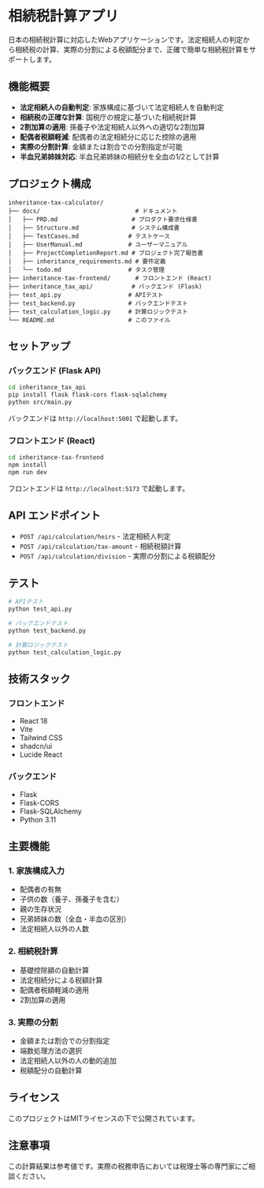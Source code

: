 # 相続税計算アプリ

日本の相続税計算に対応したWebアプリケーションです。法定相続人の判定から相続税の計算、実際の分割による税額配分まで、正確で簡単な相続税計算をサポートします。

## 機能概要

- **法定相続人の自動判定**: 家族構成に基づいて法定相続人を自動判定
- **相続税の正確な計算**: 国税庁の規定に基づいた相続税計算
- **2割加算の適用**: 孫養子や法定相続人以外への適切な2割加算
- **配偶者税額軽減**: 配偶者の法定相続分に応じた控除の適用
- **実際の分割計算**: 金額または割合での分割指定が可能
- **半血兄弟姉妹対応**: 半血兄弟姉妹の相続分を全血の1/2として計算

## プロジェクト構成

```
inheritance-tax-calculator/
├── docs/                           # ドキュメント
│   ├── PRD.md                     # プロダクト要求仕様書
│   ├── Structure.md               # システム構成書
│   ├── TestCases.md              # テストケース
│   ├── UserManual.md             # ユーザーマニュアル
│   ├── ProjectCompletionReport.md # プロジェクト完了報告書
│   ├── inheritance_requirements.md # 要件定義
│   └── todo.md                   # タスク管理
├── inheritance-tax-frontend/       # フロントエンド (React)
├── inheritance_tax_api/           # バックエンド (Flask)
├── test_api.py                   # APIテスト
├── test_backend.py               # バックエンドテスト
├── test_calculation_logic.py     # 計算ロジックテスト
└── README.md                     # このファイル
```

## セットアップ

### バックエンド (Flask API)

```bash
cd inheritance_tax_api
pip install flask flask-cors flask-sqlalchemy
python src/main.py
```

バックエンドは `http://localhost:5001` で起動します。

### フロントエンド (React)

```bash
cd inheritance-tax-frontend
npm install
npm run dev
```

フロントエンドは `http://localhost:5173` で起動します。

## API エンドポイント

- `POST /api/calculation/heirs` - 法定相続人判定
- `POST /api/calculation/tax-amount` - 相続税額計算
- `POST /api/calculation/division` - 実際の分割による税額配分

## テスト

```bash
# APIテスト
python test_api.py

# バックエンドテスト
python test_backend.py

# 計算ロジックテスト
python test_calculation_logic.py
```

## 技術スタック

### フロントエンド
- React 18
- Vite
- Tailwind CSS
- shadcn/ui
- Lucide React

### バックエンド
- Flask
- Flask-CORS
- Flask-SQLAlchemy
- Python 3.11

## 主要機能

### 1. 家族構成入力
- 配偶者の有無
- 子供の数（養子、孫養子を含む）
- 親の生存状況
- 兄弟姉妹の数（全血・半血の区別）
- 法定相続人以外の人数

### 2. 相続税計算
- 基礎控除額の自動計算
- 法定相続分による税額計算
- 配偶者税額軽減の適用
- 2割加算の適用

### 3. 実際の分割
- 金額または割合での分割指定
- 端数処理方法の選択
- 法定相続人以外の人の動的追加
- 税額配分の自動計算

## ライセンス

このプロジェクトはMITライセンスの下で公開されています。

## 注意事項

この計算結果は参考値です。実際の税務申告においては税理士等の専門家にご相談ください。

